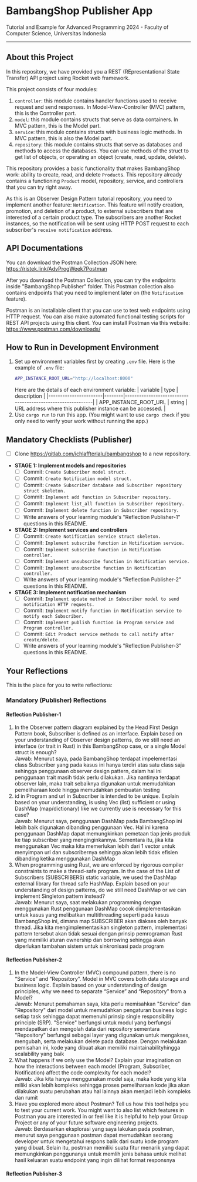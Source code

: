 # BambangShop Publisher App
Tutorial and Example for Advanced Programming 2024 - Faculty of Computer Science, Universitas Indonesia

---

## About this Project
In this repository, we have provided you a REST (REpresentational State Transfer) API project using Rocket web framework.

This project consists of four modules:
1.  `controller`: this module contains handler functions used to receive request and send responses.
    In Model-View-Controller (MVC) pattern, this is the Controller part.
2.  `model`: this module contains structs that serve as data containers.
    In MVC pattern, this is the Model part.
3.  `service`: this module contains structs with business logic methods.
    In MVC pattern, this is also the Model part.
4.  `repository`: this module contains structs that serve as databases and methods to access the databases.
    You can use methods of the struct to get list of objects, or operating an object (create, read, update, delete).

This repository provides a basic functionality that makes BambangShop work: ability to create, read, and delete `Product`s.
This repository already contains a functioning `Product` model, repository, service, and controllers that you can try right away.

As this is an Observer Design Pattern tutorial repository, you need to implement another feature: `Notification`.
This feature will notify creation, promotion, and deletion of a product, to external subscribers that are interested of a certain product type.
The subscribers are another Rocket instances, so the notification will be sent using HTTP POST request to each subscriber's `receive notification` address.

## API Documentations

You can download the Postman Collection JSON here: https://ristek.link/AdvProgWeek7Postman

After you download the Postman Collection, you can try the endpoints inside "BambangShop Publisher" folder.
This Postman collection also contains endpoints that you need to implement later on (the `Notification` feature).

Postman is an installable client that you can use to test web endpoints using HTTP request.
You can also make automated functional testing scripts for REST API projects using this client.
You can install Postman via this website: https://www.postman.com/downloads/

## How to Run in Development Environment
1.  Set up environment variables first by creating `.env` file.
    Here is the example of `.env` file:
    ```bash
    APP_INSTANCE_ROOT_URL="http://localhost:8000"
    ```
    Here are the details of each environment variable:
    | variable              | type   | description                                                |
    |-----------------------|--------|------------------------------------------------------------|
    | APP_INSTANCE_ROOT_URL | string | URL address where this publisher instance can be accessed. |
2.  Use `cargo run` to run this app.
    (You might want to use `cargo check` if you only need to verify your work without running the app.)

## Mandatory Checklists (Publisher)
-   [ ] Clone https://gitlab.com/ichlaffterlalu/bambangshop to a new repository.
-   **STAGE 1: Implement models and repositories**
    -   [ ] Commit: `Create Subscriber model struct.`
    -   [ ] Commit: `Create Notification model struct.`
    -   [ ] Commit: `Create Subscriber database and Subscriber repository struct skeleton.`
    -   [ ] Commit: `Implement add function in Subscriber repository.`
    -   [ ] Commit: `Implement list_all function in Subscriber repository.`
    -   [ ] Commit: `Implement delete function in Subscriber repository.`
    -   [ ] Write answers of your learning module's "Reflection Publisher-1" questions in this README.
-   **STAGE 2: Implement services and controllers**
    -   [ ] Commit: `Create Notification service struct skeleton.`
    -   [ ] Commit: `Implement subscribe function in Notification service.`
    -   [ ] Commit: `Implement subscribe function in Notification controller.`
    -   [ ] Commit: `Implement unsubscribe function in Notification service.`
    -   [ ] Commit: `Implement unsubscribe function in Notification controller.`
    -   [ ] Write answers of your learning module's "Reflection Publisher-2" questions in this README.
-   **STAGE 3: Implement notification mechanism**
    -   [ ] Commit: `Implement update method in Subscriber model to send notification HTTP requests.`
    -   [ ] Commit: `Implement notify function in Notification service to notify each Subscriber.`
    -   [ ] Commit: `Implement publish function in Program service and Program controller.`
    -   [ ] Commit: `Edit Product service methods to call notify after create/delete.`
    -   [ ] Write answers of your learning module's "Reflection Publisher-3" questions in this README.

## Your Reflections
This is the place for you to write reflections:

### Mandatory (Publisher) Reflections

#### Reflection Publisher-1
1. In the Observer pattern diagram explained by the Head First Design Pattern book, Subscriber is defined as an interface. Explain based on your understanding of Observer design patterns, do we still need an interface (or trait in Rust) in this BambangShop case, or a single Model struct is enough? <br>
Jawab: Menurut saya, pada BambangShop terdapat impelementasi class Subscriber yang pada kasus ini hanya terdiri atas satu class saja sehingga penggunaan observer design pattern, dalam hal ini penggunaan trait masih tidak perlu dilakukan. Jika nantinya terdapat observer lain, maka trait sebaiknya digunakan untuk memudahkan pemeliharaan kode hingga memudahkan pembuatan testing
2. id in Program and url in Subscriber is intended to be unique. Explain based on your understanding, is using Vec (list) sufficient or using DashMap (map/dictionary) like we currently use is necessary for this case? <br>
Jawab: Menurut saya, penggunaan DashMap pada BambangShop ini lebih baik digunakan dibanding penggunaan Vec. Hal ini karena penggunaan DashMap dapat memungkinkan pemetaan tiap jenis produk ke tiap subscriber yang menginginkannya. Sementara itu, jika kita menggunakan Vec maka kita memerlukan lebih dari 1 vector untuk menyimpan url dan subscribernya sehingga akan lebih tidak efisien dibanding ketika menggunakan DashMap
3. When programming using Rust, we are enforced by rigorous compiler constraints to make a thread-safe program. In the case of the List of Subscribers (SUBSCRIBERS) static variable, we used the DashMap external library for thread safe HashMap. Explain based on your understanding of design patterns, do we still need DashMap or we can implement Singleton pattern instead? <br>
Jawab: Menurut saya, saat melakukan programming dengan menggunakan Rust penggunaan DashMap cocok diimplementasikan untuk kasus yang melibatkan multithreading seperti pada kasus BambangShop ini, dimana map SUBSCRIBER akan diakses oleh banyak thread. Jika kita mengimplementasikan singleton pattern, implementasi pattern tersebut akan tidak sesuai dengan prinsip pemrograman Rust yang memiliki aturan ownership dan borrowing sehingga akan diperlukan tambahan sistem untuk sinkronisasi pada program

#### Reflection Publisher-2
1. In the Model-View Controller (MVC) compound pattern, there is no “Service” and “Repository”. Model in MVC covers both data storage and business logic. Explain based on your understanding of design principles, why we need to separate “Service” and “Repository” from a Model? <br>
Jawab: Menurut pemahaman saya, kita perlu memisahkan "Service" dan "Repository" dari model untuk memudahkan pengaturan business logic setiap task sehingga dapat memenuhi prinsip single responsibility principle (SRP). "Service" berfungsi untuk modul yang berfungsi mendapatkan dan mengolah data dari repository sementara "Repository" berfungsi sebagai layer yang digunakan untuk mengakses, mengubah, serta melakukan delete pada database. Dengan melakukan pemisahan ini, kode yang dibuat akan memiliki maintainabilityhingga scalability yang baik
2. What happens if we only use the Model? Explain your imagination on how the interactions between each model (Program, Subscriber, Notification) affect the code complexity for each model? <br>
Jawab: Jika kita hanya menggunakan model saja, maka kode yang kita miliki akan lebih kompleks sehingga proses pemeliharaan kode jika akan dilakukan suatu perubahan atau hal lainnya akan menjadi lebih kompleks dan rumit
3. Have you explored more about Postman? Tell us how this tool helps you to test your current work. You might want to also list which features in Postman you are interested in or feel like it is helpful to help your Group Project or any of your future software engineering projects. <br>
Jawab: Berdasarkan eksplorasi yang saya lakukan pada postman, menurut saya penggunaan postman dapat memudahkan seorang developer untuk mengetahui respons balik dari suatu kode program yang dibuat. Selain itu, postman memiliki suatu fitur menarik yang dapat memungkinkan penggunanya untuk memlih jenis bahasa untuk melihat hasil keluaran suatu endpoint yang ingin dilihat format responsnya

#### Reflection Publisher-3
